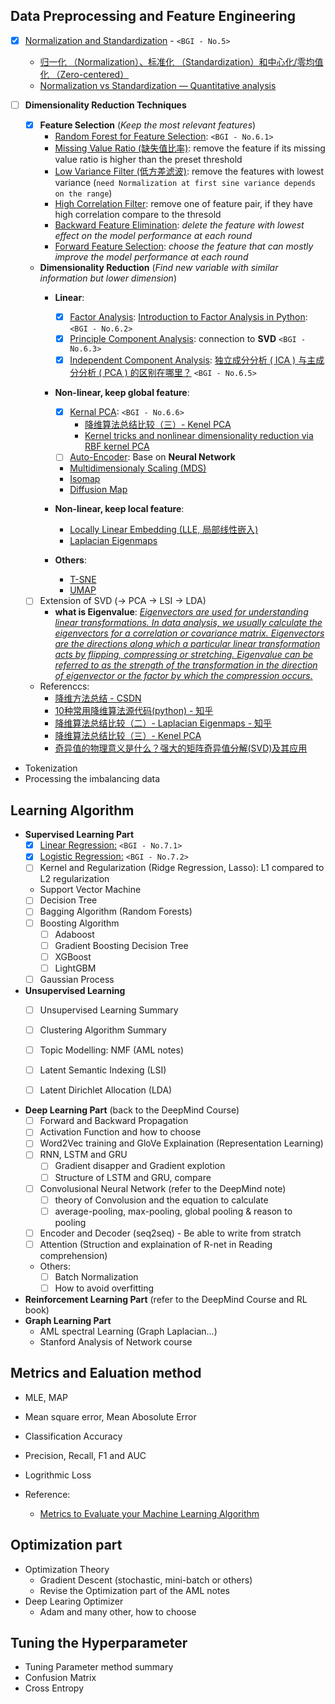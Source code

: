 ## Data Preprocessing and Feature Engineering

* [x] <u>Normalization and Standardization</u> - `<BGI - No.5>`
    - [归一化 （Normalization）、标准化 （Standardization）和中心化/零均值化 （Zero-centered）](https://www.jianshu.com/p/95a8f035c86c)
    - [Normalization vs Standardization — Quantitative analysis](https://towardsdatascience.com/normalization-vs-standardization-quantitative-analysis-a91e8a79cebf)
* [ ] **Dimensionality Reduction Techniques**

    - [x] **Feature Selection** (*Keep the most relevant features*)
        - [<u>Random Forest for Feature Selection</u>](https://towardsdatascience.com/feature-selection-using-random-forest-26d7b747597f): `<BGI - No.6.1>`
        - <u>Missing Value Ratio (缺失值比率)</u>: remove the feature if its missing value ratio is higher than the preset threshold
        - <u>Low Variance Filter (低方差滤波)</u>: remove the features with lowest variance (`need Normalization at first sine variance depends on the range`)
        - <u>High Correlation Filter</u>: remove one of feature pair, if they have high correlation compare to the thresold
        - <u>Backward Feature Elimination</u>: *delete the feature with lowest effect on the model performance at each round*
        - <u>Forward Feature Selection</u>: *choose the feature that can mostly improve the model performance at each round*

    - **Dimensionality Reduction** (*Find new variable with similar information but lower dimension*)
        - **Linear**: 
            - [x] <u>Factor Analysis</u>: [Introduction to Factor Analysis in Python](https://www.datacamp.com/community/tutorials/introduction-factor-analysis): `<BGI - No.6.2>`
            - [x] <u>Principle Component Analysis</u>: connection to **SVD** `<BGI - No.6.3>`
            - [x] <u>Independent Component Analysis</u>: [独立成分分析 ( ICA ) 与主成分分析 ( PCA ) 的区别在哪里？](https://www.zhihu.com/question/28845451) `<BGI - No.6.5>`
        - **Non-linear, keep global feature**:
            - [x] <u>Kernal PCA</u>: `<BGI - No.6.6>`
                - [降维算法总结比较（三）- Kenel PCA](https://zhuanlan.zhihu.com/p/25097144) 
                - [Kernel tricks and nonlinear dimensionality reduction via RBF kernel PCA](https://sebastianraschka.com/Articles/2014_kernel_pca.html#gaussian-radial-basis-function-rbf-kernel-pca)
            - [ ] <u>Auto-Encoder</u>: Base on **Neural Network**
            - <u>Multidimensionaly Scaling (MDS)</u>
            - <u>Isomap</u>
            - <u>Diffusion Map</u>

        - **Non-linear, keep local feature**:
            - <u>Locally Linear Embedding (LLE, 局部线性嵌入)</u>
            - <u>Laplacian Eigenmaps</u>
        
        - **Others**:
            - <u>T-SNE</u>
            - <u>UMAP</u>

    - [ ] Extension of SVD (-> PCA -> LSI -> LDA)
        - **what is Eigenvalue**: <u>*Eigenvectors are used for understanding linear transformations. In data analysis, we usually calculate the eigenvectors for a correlation or covariance matrix. Eigenvectors are the directions along which a particular linear transformation acts by flipping, compressing or stretching. Eigenvalue can be referred to as the strength of the transformation in the direction of eigenvector or the factor by which the compression occurs.*</u>

    - Referenccs: 
        - [降维方法总结 - CSDN](https://blog.csdn.net/qq_28266311/article/details/93342737)
        - [10种常用降维算法源代码(python) - 知乎](https://zhuanlan.zhihu.com/p/68754729)
        - [降维算法总结比较（二）- Laplacian Eigenmaps - 知乎](https://zhuanlan.zhihu.com/p/25096844)
        - [降维算法总结比较（三）- Kenel PCA](https://zhuanlan.zhihu.com/p/25097144)
        - [奇异值的物理意义是什么？强大的矩阵奇异值分解(SVD)及其应用](https://blog.csdn.net/c2a2o2/article/details/70159320)
* Tokenization
* Processing the imbalancing data


## Learning Algorithm

* **Supervised Learning Part**
    - [x] <u>Linear Regression:</u> `<BGI - No.7.1>`
    - [x] <u>Logistic Regression:</u> `<BGI - No.7.2>`
    - [ ] Kernel and Regularization (Ridge Regression, Lasso): L1 compared to L2 regularization
    - Support Vector Machine
    - [ ] Decision Tree
    - [ ] Bagging Algorithm (Random Forests)
    - [ ] Boosting Algorithm
        - [ ] Adaboost
        - [ ] Gradient Boosting Decision Tree
        - [ ] XGBoost
        - [ ] LightGBM
    - [ ] Gaussian Process
* **Unsupervised Learning**
    - [ ] Unsupervised Learning Summary
    - [ ] Clustering Algorithm Summary
    - [ ] Topic Modelling: NMF (AML notes)
    - [ ] Latent Semantic Indexing (LSI)
    - [ ] Latent Dirichlet Allocation (LDA)


* **Deep Learning Part** (back to the DeepMind Course)
    - [ ] Forward and Backward Propagation 
    - [ ] Activation Function and how to choose
    - [ ] Word2Vec training and GloVe Explaination (Representation Learning)
    - [ ] RNN, LSTM and GRU
        - [ ] Gradient disapper and Gradient explotion
        - [ ] Structure of LSTM and GRU, compare
    - [ ] Convolusional Neural Network (refer to the DeepMind note)
        - [ ] theory of Convolusion and the equation to calculate
        - [ ] average-pooling, max-pooling, global pooling & reason to pooling
    - [ ] Encoder and Decoder (seq2seq) - Be able to write from stratch
    - [ ] Attention (Struction and explaination of R-net in Reading comprehension)

    - Others:
        - [ ] Batch Normalization
        - [ ] How to avoid overfitting

* **Reinforcement Learning Part** (refer to the DeepMind Course and RL book)
* **Graph Learning Part** 
    - AML spectral Learning (Graph Laplacian...)
    - Stanford Analysis of Network course

## Metrics and Ealuation method

* MLE, MAP
* Mean square error, Mean Abosolute Error
* Classification Accuracy
* Precision, Recall, F1 and AUC
* Logrithmic Loss

* Reference: 
    - [Metrics to Evaluate your Machine Learning Algorithm](https://towardsdatascience.com/metrics-to-evaluate-your-machine-learning-algorithm-f10ba6e38234)

## Optimization part

* Optimization Theory
    - Gradient Descent (stochastic, mini-batch or others)
    - Revise the Optimization part of the AML notes
* Deep Learing Optimizer
    - Adam and many other, how to choose

## Tuning the Hyperparameter

* Tuning Parameter method summary
* Confusion Matrix
* Cross Entropy
